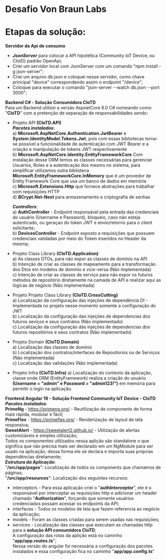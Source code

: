 # Desafio Von Braun Labs
# Etapas da solução:
**Servidor da Api de consumo**  
+ ***JsonServer*** para colocar a API hipotética (Community IoT Device, ou CIotD) padrão OpenApi;
+ Criei um servidor local com JsonServer com um comando "npm install -g json-server";
+ Criei um arquivo db.json e coloquei nesse servidor, como chave principal "device" correspondendo assim o endpoint "/device";
+ Coloquei para executar o comando "json-server --watch db.json --port 3000";  

**Backend C# - Solução Consumidora CIoTD**  
Para um Backend utilizei a versão AspnetCore 8.0 C# nomeando como: "**CIoTD**" com a pretenção de separação de responsabilidades sendo:  
 + Projeto API **(CIoTD.API)**  
  ***Pacotes instalados***:  
    a) **Microsoft.AspNetCore.Authentication.JwtBearer** e **System.IdentityModel.Tokens.Jwt**, pois com essas bibliotecas torna-se possível a funcionalidade de autenticação com JWT Bearer e a criação e manipulação de tokens JWT respectivamente  
    b) **Microsoft.AspNetCore.Identity.EntityFrameworkCore** Com instalação desse ORM temos as classes necessárias para gerenciar Usuários, Roles e a autenticação dos mesmo no sistema, para simplificar utilizamos outra biblioteca **Microsoft.EntityFrameworkCore.InMemory** que é um provedor de Entity Framework Core que usa um banco de dados em memória  
    c) **Microsoft.Extensions.Http** que fornece abstrações para trabalhar com requisições HTTP  
    d) **BCrypt.Net-Next** para armazenamento e criptografia de senhas  

   ***Controllers***:  
   a) **AuthController** - Endpoint responsável pela entrada das credenciais do usuário (Username e Password), bloqueio, caso não esteja autenticado, ou geraçao do token JWT e envio/retorno para o client solicitante;  
   b) **DevicesController** - Endpoint exposto a requisições que possuem credenciais validadas por meio do Token inseridos no Header da mesma;  
  
 + Projeto Class Library **(CIoTD.Application)**  
   a) As classes DTOs, para não expor as classes de domínio na API  
   b) Intenção de criar as classes de mapeamento para a transformação dos Dtos em modelos de domínio e vice-versa (Não implementada)  
   c) Intenção de criar as classes de serviço para não expor os futuros métodos de repositório diretamente na camada de API e realizar aqui as lógicas de negócio (Não implementada)  
   
 + Projeto Projeto Class Library **(CIoTD.CrossCutting)**  
   a) Localização da configuração das injeções de dependência DI - Implementada no projeto nesse momento somente a configuração do JWT  
   b) Localização da configuração das injeções de dependencias dos futuros seviços e seus contratos (Não implementado)  
   c) Localização da configuração das injeções de dependencias dos futuros repositórios e seus contratos (Não implementado)  

 + Projeto Domain **(CIoTD.Domain)**  
   a) Localização das classes de domínio  
   b) Localização dos contratos/interfaces de Repositorios ou de Serviços (Não implementada)  
   c) Localização das validações (Não implementada)

 + Projeto Infra **(CIoTD.Infra)**
   a) Localização do contexto da aplicação, classe onde ORM (EntityFramework) realiza a criação do usuário **(Username = "admin" e Password = "admin123!")** em memória para permitir o login na aplicação.

**Frontend Angular 19 - Solução Frontend Community IoT Device - CIoTD**  
***Pacotes instalados***:  
 **PrimeNg** - https://primeng.org/ - Reutilização de components de forma mais rápida, modular e fácil;  
 **PrimeFlex** - https://primeflex.org/ - Renderização de layout de tela responsiva;  
 **SweetAlert** - https://sweetalert2.github.io/ - Utilização de alertas customizáveis e simples utilização;  
 Todos os componentes utilizados nessa aplição são standalone o que significa que não precisa mais ser declarado em um NgModule para ser usado na aplicação, dessa forma ele se declara e importa suas próprias dependências diretamente;  
 ***Estrutura da Aplicação***:  
 "**/src/app/pages**": Localização de todos os components que chamamos de páginas;  
 "**/src/app/resources**": Localização dos seguintes recursos:  
 - interceptors - Para essa aplicação criei o "**authInterceptor**", ele é o responsável por interceptar as requisições http e adicionar um header chamado "**Authorization**", forçando que somente usuários credenciados possam acessar os endpoints da API;
 -  interfaces - Todos os modelos de tela que fazem referencia ao negócio da aplicação;
 -  models - Foram as classes criadas para serem usadas nas requisições;
 -  services - Localização das classes que executam as chamadas http para a **solução API consumidora CIoTD**;  
A configuração das rotas da aplição está no caminho "**app/app.routes.ts**";  
Nessa versão do angular foi necessária a configuração dos pacotes instalados e essa configuração fica no caminho "**app/app.config.ts**"






